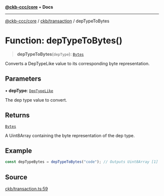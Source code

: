 [**@ckb-ccc/core**](README.md) • **Docs**

***

[@ckb-ccc/core](README.md) / [ckb/transaction](ckb.transaction.md) / depTypeToBytes

# Function: depTypeToBytes()

> **depTypeToBytes**(`depType`): [`Bytes`](bytes.Type.Bytes.md)

Converts a DepTypeLike value to its corresponding byte representation.

## Parameters

• **depType**: [`DepTypeLike`](ckb.transaction.Type.DepTypeLike.md)

The dep type value to convert.

## Returns

[`Bytes`](bytes.Type.Bytes.md)

A Uint8Array containing the byte representation of the dep type.

## Example

```typescript
const depTypeBytes = depTypeToBytes("code"); // Outputs Uint8Array [1]
```

## Source

[ckb/transaction.ts:59](https://github.com/SpectreMercury/ccc/blob/1b34760fdeb60ebebc0a7e641c12ef11dff1e7d0/packages/core/src/ckb/transaction.ts#L59)
